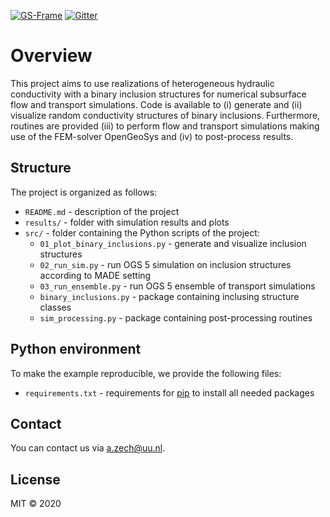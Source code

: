 [![GS-Frame](https://img.shields.io/badge/github-GeoStat_Framework-468a88?logo=github&style=flat)](https://github.com/GeoStat-Framework)
[![Gitter](https://badges.gitter.im/GeoStat-Examples/community.svg)](https://gitter.im/GeoStat-Examples/community?utm_source=badge&utm_medium=badge&utm_campaign=pr-badge)

# Overview

This project aims to use realizations of heterogeneous hydraulic conductivity with a binary inclusion structures for numerical subsurface flow and transport simulations.
Code is available to (i) generate and (ii) visualize random conductivity structures of binary inclusions. Furthermore, routines are provided (iii) to perform flow and transport simulations making use of the FEM-solver OpenGeoSys and (iv) to post-process results.

## Structure

The project is organized as follows:

- `README.md` - description of the project
- `results/` - folder with simulation results and plots
- `src/` - folder containing the Python scripts of the project:
  + `01_plot_binary_inclusions.py` - generate and visualize inclusion structures
  + `02_run_sim.py` - run OGS 5 simulation on inclusion structures according to MADE setting
  + `03_run_ensemble.py` - run OGS 5 ensemble of transport simulations
  + `binary_inclusions.py` - package containing inclusing structure classes
  + `sim_processing.py` - package containing post-processing routines

## Python environment

To make the example reproducible, we provide the following files:
- `requirements.txt` - requirements for [pip](https://pip.pypa.io/en/stable/user_guide/#requirements-files) to install all needed packages

## Contact

You can contact us via <a.zech@uu.nl>.

## License

MIT © 2020
